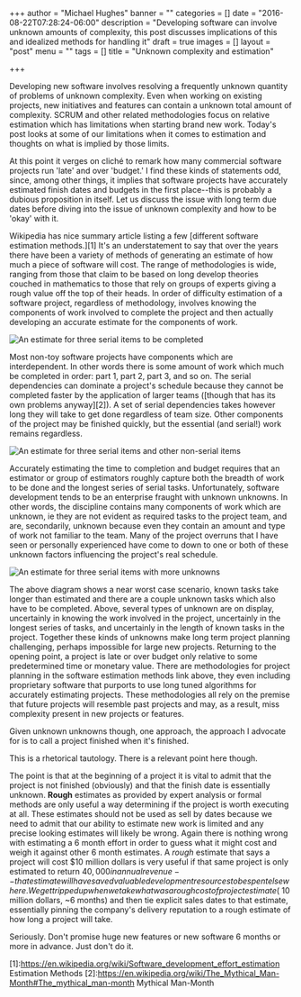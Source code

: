 +++
author = "Michael Hughes"
banner = ""
categories = []
date = "2016-08-22T07:28:24-06:00"
description = "Developing software can involve unknown amounts of complexity, this post discusses implications of this and idealized methods for handling it"
draft = true
images = []
layout = "post"
menu = ""
tags = []
title = "Unknown complexity and estimation"

+++

Developing new software involves resolving a frequently unknown quantity of problems of unknown complexity. Even when working on existing projects, new initiatives and features
can contain a unknown total amount of complexity. SCRUM and other related methodologies focus on relative estimation which has limitations when starting brand new work. 
Today's post looks at some of our limitations when it comes to estimation and thoughts on what is implied by those limits.

<!--more-->

At this point it verges on cliché to remark how many commercial software projects run 'late' and over 'budget.' I find these kinds of statements odd, since, among other things, it implies that software
projects have accurately estimated finish dates and budgets in the first place--this is probably a dubious proposition in itself. Let us discuss the issue with long term due dates
before diving into the issue of unknown complexity and how to be 'okay' with it. 

Wikipedia has nice summary article listing a few [different software estimation methods.][1] It's an understatement to say that over the years there have been a variety of methods of generating
an estimate of how much a piece of software will cost. The range of methodologies is wide, ranging from those that claim to be based on long develop theories couched in mathematics to those
that rely on groups of experts giving a rough value off the top of their heads. In order of difficulty estimation of a software project, regardless of methodology, involves knowing the components
of work involved to complete the project and then actually developing an accurate estimate for the components of work.

![An estimate for three serial items to be completed](/images/2016-08-22-unknown-complexity/estimate-1.svg "Time Estimate")

Most non-toy software projects have components which are interdependent. In other words there is some amount of work which much be completed in order: part 1, part 2, part 3, and so on. The serial dependencies
can dominate a project's schedule because they cannot be completed faster by the application of larger teams ([though that has its own problems anyway][2]). A set of serial dependencies takes however long they will
take to get done regardless of team size. Other components of the project may be finished quickly, but the essential (and serial!) work remains regardless.

![An estimate for three serial items and other non-serial items](/images/2016-08-22-unknown-complexity/more-estimates.svg "Time estimates with other tasks")

Accurately estimating the time to completion and budget requires that an estimator or group of estimators roughly capture both the breadth of work to be done and the longest series of serial tasks. Unfortunately, 
software development tends to be an enterprise fraught with unknown unknowns. In other words, the discipline contains many components of work which are unknown, ie they are not evident as required tasks to the project
team, and are, secondarily, unknown because even they contain an amount and type of work not familiar to the team. Many of the project overruns that I have seen or personally experienced have come to down to one or
both of these unknown factors influencing the project's real schedule.

![An estimate for three serial items with more unknowns](/images/2016-08-22-unknown-complexity/unknown-unknown.svg "Time estimates with unknowns")

The above diagram shows a near worst case scenario, known tasks take longer than estimated and there are a couple unknown tasks which also have to be completed. Above, several types of
unknown are on display, uncertainly in knowing the work involved in the project, uncertainly in the longest series of tasks, and uncertainly in the length of known tasks in the project. Together these kinds of 
unknowns make long term project planning challenging, perhaps impossible for large new projects. Returning to the opening point, a project is late or over budget only relative to some predetermined time or monetary value.
There are methodologies for project planning in the software estimation methods link above, they even including proprietary software that purports to use long tuned algorithms for accurately estimating projects. These 
methodologies all rely on the premise that future projects will resemble past projects and may, as a result, miss complexity present in new projects or features. 

Given unknown unknowns though, one approach, the approach I advocate for is to call a project finished when it's finished.

This is a rhetorical tautology. There is a relevant point here though.

The point is that at the beginning of a project it is vital to admit that the project is not finished (obviously) and that the finish date is essentially unknown. **Rough** estimates as provided by expert analysis or formal
methods are only useful a way determining if the project is worth executing at all. These estimates should not be used as sell by dates because we need to admit that our
ability to estimate new work is limited and any precise looking estimates will likely be wrong. Again there is nothing wrong with estimating a 6 month effort in order to guess what it might cost and weigh it against
other 6 month estimates. A *rough* estimate that says a project will cost $10 million dollars is very useful if that same project is only estimated to return $40,000 in annual revenue--that estimate will have saved valuable
development resources to be spent elsewhere. We get tripped up when we take what was a rough cost of project estimate (~$10 million dollars, ~6 months) and then tie explicit sales dates to that estimate, essentially
pinning the company's delivery reputation to a rough estimate of how long a project will take.

Seriously. Don't promise huge new features or new software 6 months or more in advance. Just don't do it.



[1]:https://en.wikipedia.org/wiki/Software_development_effort_estimation Estimation Methods
[2]:https://en.wikipedia.org/wiki/The_Mythical_Man-Month#The_mythical_man-month Mythical Man-Month